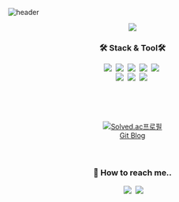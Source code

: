 ![header](https://capsule-render.vercel.app/api?type=waving&color=f5f5dc&auto&height=200&section=header&text=Hi!%20I'm%20EUNJI%20👋&animation=fadeIn&fontColor=00498c&fontSize=30)

<p align="center">
  <a href="https://hits.seeyoufarm.com"><img src="https://hits.seeyoufarm.com/api/count/incr/badge.svg?url=https%3A%2F%2Fgithub.com%2FKEJdev&count_bg=%23D0D9F7&title_bg=%23D0D9F7&icon=&icon_color=%23E7E7E7&title=hits&edge_flat=false"/></a>
</p>


<h3 align="center">🛠 Stack & Tool🛠</h3>

<p align="center">
  <img src="https://img.shields.io/badge/Python-3766AB?style=flat-square&logo=Python&logoColor=white"/></a>&nbsp
  <img src="https://img.shields.io/badge/Django-092E20?style=flat-square&logo=Django&logoColor=white"/></a>&nbsp 
  <img src="https://img.shields.io/badge/Flask-000000?style=flat-square&logo=Django&logoColor=white"/></a>&nbsp
  <img src="https://img.shields.io/badge/TensorFlow-FF6F00?style=flat-square&logo=Django&logoColor=white"/></a>&nbsp 
  <img src="https://img.shields.io/badge/Keras-D00000?style=flat-square&logo=Django&logoColor=white"/></a>&nbsp 
  <br>
  <img src="https://img.shields.io/badge/Visual Studio Code-007ACC?style=flat-square&logo=Django&logoColor=white"/></a>&nbsp 
  <img src="https://img.shields.io/badge/PyCharm-000000?style=flat-square&logo=Django&logoColor=white"/></a>&nbsp
  <img src="https://img.shields.io/badge/Jupyter-F37626?style=flat-square&logo=Python&logoColor=white"/></a>&nbsp
</p>
<br>
<br>

<br>
<div align="center" style="text-align:center">
  
[![Solved.ac프로필](http://mazassumnida.wtf/api/v2/generate_badge?boj=0_0a)](https://solved.ac/0_0a)  
[Git Blog](https://kejdev.github.io/)
</dic>
<br>
<br>
<br>



<h3 align="center"> 🌱  How to reach me.. </h3>

<p align="center">
  <a href= "https://img.shields.io/badge/Gmail-d14836?style=flat-square&logo=Gmail&logoColor=white&link=mailto:mailto:kej12516@gmail.com"></a>&nbsp
    <a href="mailto:kej12516@gmail.com"><img src= "https://img.shields.io/badge/-Gmail-red"></a>&nbsp
    <a href="https://www.instagram.com/ao_ej125/"><img src= "https://img.shields.io/badge/-instagram%20-orange?logo=instagram?logoColor=orange"></a>&nbsp
<p>
